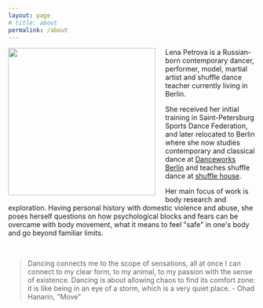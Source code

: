 ```yaml
---
layout: page
# title: about
permalink: /about
---
```

<img src="https://a.radikal.ru/a04/2106/61/c23686c604f6t.jpg" style="float: left; display: block; width: 300px; padding-right:20px; padding-bottom:10px"/>
<p>
Lena Petrova is a Russian-born contemporary dancer, performer, model, martial artist and shuffle dance teacher currently living in Berlin.
</p>

She received her initial training in Saint-Petersburg Sports Dance Federation, and later relocated to Berlin where she now studies contemporary and classical dance at [Danceworks Berlin](https://en.danceworks.berlin/) and teaches shuffle dance at [shuffle house](https://www.shuffle.house/).

<p>
Her main focus of work is body research and exploration. Having personal history with domestic violence and abuse, she poses herself questions on how psychological blocks and fears can be overcame with body movement, what it means to feel "safe" in one's body and go beyond familiar limits.
</p>

<br clear="left"/>
<blockquote>
Dancing connects me to the scope of sensations, all at once I can connect to my clear form, to my animal, to my passion with the sense of existence. Dancing is about allowing chaos to find its comfort zone: it is like being in an eye of a storm, which is a very quiet place. - Ohad Hanarin, "Move"
</blockquote>